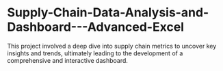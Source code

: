 # Supply-Chain-Data-Analysis-and-Dashboard---Advanced-Excel
This project involved a deep dive into supply chain metrics to uncover key insights and trends, ultimately leading to the development of a comprehensive and interactive dashboard.
